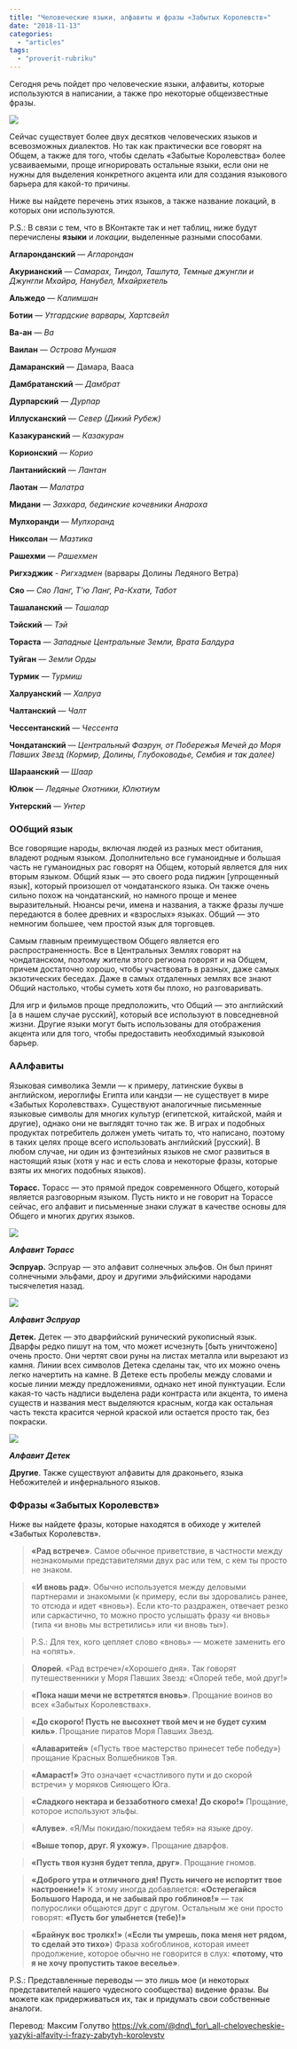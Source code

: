 ```yaml
---
title: "Человеческие языки, алфавиты и фразы «Забытых Королевств»"
date: "2018-11-13"
categories: 
  - "articles"
tags: 
  - "proverit-rubriku"
---
```


Сегодня речь пойдет про человеческие языки, алфавиты, которые используются в написании, а также про некоторые общеизвестные фразы.

![](https://pp.userapi.com/c849028/v849028398/b470e/21tDy5R19PQ.jpg)

Сейчас существует более двух десятков человеческих языков и всевозможных диалектов. Но так как практически все говорят на Общем, а также для того, чтобы сделать «Забытые Королевства» более усваиваемыми, проще игнорировать остальные языки, если они не нужны для выделения конкретного акцента или для создания языкового барьера для какой-то причины.

Ниже вы найдете перечень этих языков, а также название локаций, в которых они используются.

P.S.: В связи с тем, что в ВКонтакте так и нет таблиц, ниже будут перечислены **языки** и _локации_, выделенные разными способами.

**Агларонданский** — _Агларондан_

**Акурианский** — _Самарах, Тиндол, Ташлута, Темные джунгли и Джунгли Мхайра, Нанубел, Мхайрхетель_

**Альжедо** — _Калимшан_

**Ботии** — _Утгардские варвары, Хартсвейл_

**Ва-ан** — _Ва_

**Ваилан** — _Острова Муншая_

**Дамаранский** — Дамара, Вааса

**Дамбратанский** — _Дамбрат_

**Дурпарский** — _Дурпар_

**Иллусканский** — _Север (Дикий Рубеж)_

**Казакуранский** — _Казакуран_

**Корионский** — _Корио_

**Лантанийский** — _Лантан_

**Лаотан** — _Малатра_

**Мидани** — _Захкара, бединские кочевники Анароха_

**Мулхоранди** — _Мулхоранд_

**Никсолан** — _Мазтика_

**Рашехми** — _Рашехмен_

**Ригхэджик** \- _Ригхэдмен_ (варвары Долины Ледяного Ветра)

**Сяо** — _Сяо Ланг, Т'ю Ланг, Ра-Кхати, Табот_

**Ташаланский** — _Ташалар_

**Тэйский** — _Тэй_

**Тораста** — _Западные Центральные Земли, Врата Балдура_

**Туйган** — _Земли Орды_

**Турмик** — _Турмиш_

**Халруанский** — _Халруа_

**Чалтанский** — _Чалт_

**Чессентанский** — _Чессента_

**Чондатанский** — _Центральный Фаэрун, от Побережья Мечей до Моря Павших Звезд (Кормир, Долины, Глубоководье, Сембия и так далее)_

**Шараанский** — _Шаар_

**Юлюк** — _Ледяные Охотники, Юлютиум_

**Унтерский** — _Унтер_

### ООбщий язык

Все говорящие народы, включая людей из разных мест обитания, владеют родным языком. Дополнительно все гуманоидные и большая часть не гуманоидных рас говорят на Общем, который является для них вторым языком. Общий язык — это своего рода пиджин \[упрощенный язык\], который произошел от чондатанского языка. Он также очень сильно похож на чондатанский, но намного проще и менее выразительный. Нюансы речи, имена и названия, а также фразы лучше передаются в более древних и «взрослых» языках. Общий — это немногим большее, чем простой язык для торговцев.

Самым главным преимуществом Общего является его распространенность. Все в Центральных Землях говорят на чондатанском, поэтому жители этого региона говорят и на Общем, причем достаточно хорошо, чтобы участвовать в разных, даже самых экзотических беседах. Даже в самых отдаленных землях все знают Общий настолько, чтобы суметь хотя бы плохо, но разговаривать.

Для игр и фильмов проще предположить, что Общий — это английский \[а в нашем случае русский\], который все используют в повседневной жизни. Другие языки могут быть использованы для отображения акцента или для того, чтобы предоставить необходимый языковой барьер.

### ААлфавиты

Языковая символика Земли — к примеру, латинские буквы в английском, иероглифы Египта или кандзи — не существует в мире «Забытых Королевствах». Существуют аналогичные письменные языковые символы для многих культур (египетской, китайской, майя и другие), однако они не выглядят точно так же. В играх и подобных продуктах потребитель должен уметь читать то, что написано, поэтому в таких целях проще всего использовать английский \[русский\]. В любом случае, ни один из фэнтезийных языков не смог развиться в настоящий язык (хотя у нас и есть слова и некоторые фразы, которые взяты их многих подобных языков).

**Торасс.** Торасс — это прямой предок современного Общего, который является разговорным языком. Пусть никто и не говорит на Торассе сейчас, его алфавит и письменные знаки служат в качестве основы для Общего и многих других языков.

![](https://pp.userapi.com/c851424/v851424121/4753f/rRwkstyVpRk.jpg)

**_Алфавит Торасс_**

**Эспруар.** Эспруар — это алфавит солнечных эльфов. Он был принят солнечными эльфами, дроу и другими эльфийскими народами тысячелетия назад.

![](https://pp.userapi.com/c851424/v851424121/47535/g1ZodY_bGP4.jpg)

**_Алфавит Эспруар_**

**Детек.** Детек — это дварфийский рунический рукописный язык. Дварфы редко пишут на том, что может исчезнуть \[быть уничтожено\] очень просто. Они чертят свои руны на листах металла или вырезают из камня. Линии всех символов Детека сделаны так, что их можно очень легко начертить на камне. В Детеке есть пробелы между словами и косые линии между предложениями, однако нет иной пунктуации. Если какая-то часть надписи выделена ради контраста или акцента, то имена существ и названия мест выделяются красным, когда как остальная часть текста красится черной краской или остается просто так, без покраски.

![](https://pp.userapi.com/c851424/v851424121/4752b/pN7oY0I-O5Q.jpg)

**_Алфавит Детек_**

**Другие**. Также существуют алфавиты для драконьего, языка Небожителей и инфернального языков.

### ФФразы «Забытых Королевств»

Ниже вы найдете фразы, которые находятся в обиходе у жителей «Забытых Королевств».

> **«Рад встрече»**. Самое обычное приветствие, в частности между незнакомыми представителями двух рас или тем, с кем ты просто не знаком.

> **«И вновь рад»**. Обычно используется между деловыми партнерами и знакомыми (к примеру, если вы здоровались ранее, то отсюда и идет «вновь»). Если кто-то раздражен, отвечает резко или саркастично, то можно просто услышать фразу «и вновь» (типа «и вновь мы встретились» или «и вновь ты»).

> P.S.: Для тех, кого цепляет слово «вновь» — можете заменить его на «опять».

> **Олорей**. «Рад встрече»/«Хорошего дня». Так говорят путешественники у Моря Павших Звезд: «Олорей тебе, мой друг!»

> **«Пока наши мечи не встретятся вновь»**. Прощание воинов во всех «Забытых Королевствах».

> **«До скорого! Пусть не высохнет твой меч и не будет сухим киль»**. Прощание пиратов Моря Павших Звезд.

> **«Алаваритей»** («Пусть твое мастерство принесет тебе победу») прощание Красных Волшебников Тэя.

> **«Амараст!»** Это означает «счастливого пути и до скорой встречи» у моряков Сияющего Юга.

> **«Сладкого нектара и беззаботного смеха! До скоро!»** Прощание, которое используют эльфы.

> **«Алуве»**. «Я/Мы покидаю/покидаем тебя» на языке дроу.

> **«Выше топор, друг. Я ухожу».** Прощание дварфов.

> **«Пусть твоя кузня будет тепла, друг»**. Прощание гномов.

> **«Доброго утра и отличного дня! Пусть ничего не испортит твое настроение!»** К этому иногда добавляется: **«Остерегайся Большого Народа, и не забывай про гоблинов!»** — так полурослики общаются друг с другом. Остальным же они просто говорят: **«Пусть бог улыбнется (тебе)!»**

> **«Брайнук вос тролкх!»** (**«Если ты умрешь, пока меня нет рядом, то сделай это тихо»**) Фраза хобгоблинов, которая имеет продолжение, которое обычно не говорится в слух: **«потому, что я не хочу пропустить такое веселье»**.

P.S.: Представленные переводы — это лишь мое (и некоторых представителей нашего чудесного сообщества) видение фразы. Вы можете как придерживаться их, так и придумать свои собственные аналоги.

Перевод: Максим Голутво https://vk.com/@dnd\_for\_all-chelovecheskie-yazyki-alfavity-i-frazy-zabytyh-korolevstv
